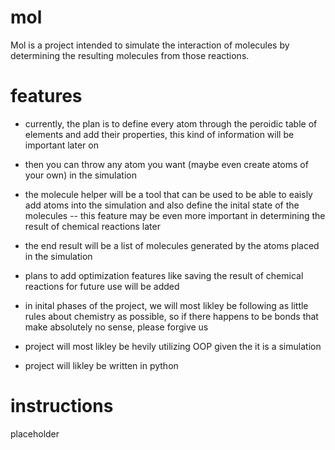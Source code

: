 # mol

Mol is a project intended to simulate the interaction of molecules by determining the resulting molecules from those reactions.

# features

- currently, the plan is to define every atom through the peroidic table of elements and add their properties, this kind of information will be important later on

- then you can throw any atom you want (maybe even create atoms of your own) in the simulation

- the molecule helper will be a tool that can be used to be able to eaisly add atoms into the simulation and also define the inital state of the molecules
-- this feature may be even more important in determining the result of chemical reactions later

- the end result will be a list of molecules generated by the atoms placed in the simulation

- plans to add optimization features like saving the result of chemical reactions for future use will be added

- in inital phases of the project, we will most likley be following as little rules about chemistry as possible, so if there happens to be bonds that make absolutely no sense, please forgive us

- project will most likley be hevily utilizing OOP given the it is a simulation

- project will likley be written in python

# instructions

placeholder
